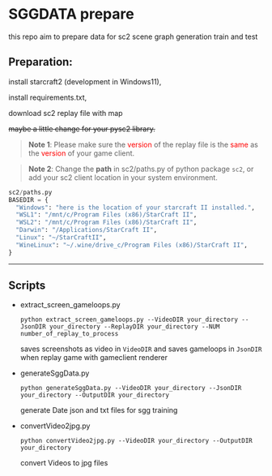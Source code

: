 # SGGDATA prepare
this repo aim to prepare data for sc2 scene graph generation train and test

## Preparation:
install starcraft2 (development in Windows11),

install requirements.txt,

download sc2 replay file with map

~~maybe a little change for your pysc2 library.~~

>**Note 1**: Please make sure the <font color='red'>version</font>  of the replay file is the <font color='red'>same</font> as the <font color='red'>version</font> of your game client.

>**Note 2**: Change the **path** in sc2/paths.py
  of python package ```sc2```, or add your sc2 client location in your system environment.

  ```python
  sc2/paths.py
  BASEDIR = {
    "Windows": "here is the location of your starcraft II installed.",
    "WSL1": "/mnt/c/Program Files (x86)/StarCraft II",
    "WSL2": "/mnt/c/Program Files (x86)/StarCraft II",
    "Darwin": "/Applications/StarCraft II",
    "Linux": "~/StarCraftII",
    "WineLinux": "~/.wine/drive_c/Program Files (x86)/StarCraft II",
  }
  ``` 

------
## Scripts

-  extract_screen_gameloops.py
    ~~~
    python extract_screen_gameloops.py --VideoDIR your_directory --JsonDIR your_directory --ReplayDIR your_directory --NUM number_of_replay_to_process
    ~~~
    saves screenshots as video in ```VideoDIR``` and saves gameloops in ```JsonDIR```
    when replay game with gameclient renderer

- generateSggData.py
  ~~~
  python generateSggData.py --VideoDIR your_directory --JsonDIR your_directory --OutputDIR your_directory
  ~~~

    generate Date json and txt files for sgg training

- convertVideo2jpg.py
  ~~~
  python convertVideo2jpg.py --VideoDIR your_directory --OutputDIR your_directory
  ~~~
    convert Videos to jpg files